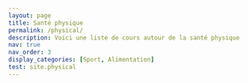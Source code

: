 ```yaml
---
layout: page
title: Santé physique
permalink: /physical/
description: Voici une liste de cours autour de la santé physique
nav: true
nav_order: 3
display_categories: [Sport, Alimentation]
test: site.physical
---
```


